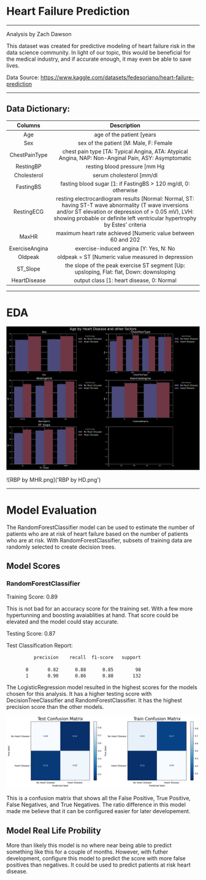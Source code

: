# Heart Failure Prediction
---

Analysis by Zach Dawson

This dataset was created for predictive modeling of heart failure risk in the data science community. In light of our topic, this would be beneficial for the medical industry, and if accurate enough, it may even be able to save lives.

Data Source: https://www.kaggle.com/datasets/fedesoriano/heart-failure-prediction

---

## Data Dictionary:

| Columns 	| Description 	|
|:---:	|:---:	|
| Age 	| age of the patient [years 	|
| Sex 	| sex of the patient [M: Male, F: Female 	|
| ChestPainType 	| chest pain type [TA: Typical Angina, ATA: Atypical Angina, NAP: Non-Anginal Pain, ASY: Asymptomatic 	|
| RestingBP 	| resting blood pressure [mm Hg 	|
| Cholesterol 	| serum cholesterol [mm/dl 	|
| FastingBS 	| fasting blood sugar [1: if FastingBS > 120 mg/dl, 0: otherwise 	|
| RestingECG 	| resting electrocardiogram results [Normal: Normal, ST: having ST-T wave abnormality (T wave inversions and/or ST elevation or depression of > 0.05 mV), LVH: showing probable or definite left ventricular hypertrophy by Estes' criteria 	|
| MaxHR 	| maximum heart rate achieved [Numeric value between 60 and 202 	|
| ExerciseAngina 	| exercise-induced angina [Y: Yes, N: No 	|
| Oldpeak 	| oldpeak = ST [Numeric value measured in depression 	|
| ST_Slope 	| the slope of the peak exercise ST segment [Up: upsloping, Flat: flat, Down: downsloping 	|
| HeartDisease 	| output class [1: heart disease, 0: Normal 	|

---
# EDA

![Age by HD.png](https://github.com/zeekwired/Project-2/blob/95ddea0448ef9beb8017d4c74d9fe65414a18327/Age%20by%20HD.png)

![RBP by MHR.png]('RBP by HD.png')

---
# Model Evaluation
The RandomForestClassifier model can be used to estimate the number of patients who are at risk of heart failure based on the number of patients who are at risk. With RandomForestClassifier, subsets of training data are randomly selected to create decision trees.

## Model Scores
### RandomForestClassifier

Training Score: 0.89

This is not bad for an accuracy score for the training set. With a few more hypertunning and boosting avaiablities at hand. That score could be elevated and the model could stay accurate.

Testing Score: 0.87

Test Classification Report: 

              precision    recall  f1-score   support

           0       0.82      0.88      0.85        98
           1       0.90      0.86      0.88       132

The LogisticRegression model resulted in the highest scores for the models chosen for this analysis. It has a higher testing score with DecisionTreeClassifier and RandomForestClassifier. It has the highest precision score than the other models.

![Log.png](Log.png)

This is a confusion matrix that shows all the False Positive, True Positive, False Negatives, and True Negatives. The ratio difference in this model made me believe that it can be configured easier for later developement.

## Model Real Life Probility
More than likely this model is no where near being able to predict something like this for a couple of months. However, with futher development, configure this model to predict the score with more false positives than negatives. It could be used to predict patients at risk heart disease. 
